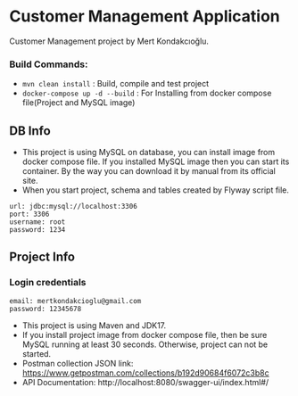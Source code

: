 # Customer Management Application

Customer Management project by Mert Kondakcıoğlu.

### Build Commands:

- `mvn clean install` : Build, compile and test project
- `docker-compose up -d --build` : For Installing from docker compose file(Project and MySQL image)

## DB Info

- This project is using MySQL on database, you can install image from docker compose file. If you installed MySQL image
  then you can start its container. By the way you can download it by manual from its official site.
- When you start project, schema and tables created by Flyway script file.

```
url: jdbc:mysql://localhost:3306
port: 3306
username: root
password: 1234
```

## Project Info

### Login credentials

```
email: mertkondakcioglu@gmail.com
password: 12345678
```

- This project is using Maven and JDK17.
- If you install project image from docker compose file, then be sure MySQL running at least 30 seconds. Otherwise,
  project can not be started.
- Postman collection JSON link: https://www.getpostman.com/collections/b192d90684f6072c3b8c
- API Documentation: http://localhost:8080/swagger-ui/index.html#/
